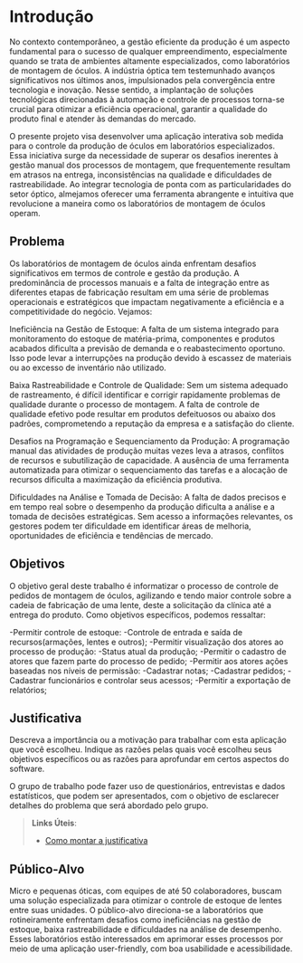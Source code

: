 # Introdução

No contexto contemporâneo, a gestão eficiente da produção é um aspecto fundamental para o sucesso de qualquer empreendimento, especialmente quando se trata de ambientes altamente especializados, como laboratórios de montagem de óculos. A indústria óptica tem testemunhado avanços significativos nos últimos anos, impulsionados pela convergência entre tecnologia e inovação. Nesse sentido, a implantação de soluções tecnológicas direcionadas à automação e controle de processos torna-se crucial para otimizar a eficiência operacional, garantir a qualidade do produto final e atender às demandas do mercado.

O presente projeto visa desenvolver uma aplicação interativa sob medida para o controle da produção de óculos em laboratórios especializados. Essa iniciativa surge da necessidade de superar os desafios inerentes à gestão manual dos processos de montagem, que frequentemente resultam em atrasos na entrega, inconsistências na qualidade e dificuldades de rastreabilidade. Ao integrar tecnologia de ponta com as particularidades do setor óptico, almejamos oferecer uma ferramenta abrangente e intuitiva que revolucione a maneira como os laboratórios de montagem de óculos operam.


## Problema
Os laboratórios de montagem de óculos ainda enfrentam desafios significativos em termos de controle e gestão da produção. A predominância de processos manuais e a falta de integração entre as diferentes etapas de fabricação resultam em uma série de problemas operacionais e estratégicos que impactam negativamente a eficiência e a competitividade do negócio. Vejamos:

Ineficiência na Gestão de Estoque: A falta de um sistema integrado para monitoramento do estoque de matéria-prima, componentes e produtos acabados dificulta a previsão de demanda e o reabastecimento oportuno. Isso pode levar a interrupções na produção devido à escassez de materiais ou ao excesso de inventário não utilizado.

Baixa Rastreabilidade e Controle de Qualidade: Sem um sistema adequado de rastreamento, é difícil identificar e corrigir rapidamente problemas de qualidade durante o processo de montagem. A falta de controle de qualidade efetivo pode resultar em produtos defeituosos ou abaixo dos padrões, comprometendo a reputação da empresa e a satisfação do cliente.

Desafios na Programação e Sequenciamento da Produção: A programação manual das atividades de produção muitas vezes leva a atrasos, conflitos de recursos e subutilização de capacidade. A ausência de uma ferramenta automatizada para otimizar o sequenciamento das tarefas e a alocação de recursos dificulta a maximização da eficiência produtiva.

Dificuldades na Análise e Tomada de Decisão: A falta de dados precisos e em tempo real sobre o desempenho da produção dificulta a análise e a tomada de decisões estratégicas. Sem acesso a informações relevantes, os gestores podem ter dificuldade em identificar áreas de melhoria, oportunidades de eficiência e tendências de mercado.

## Objetivos

O objetivo geral deste trabalho é informatizar o processo de controle de pedidos de montagem de óculos, agilizando e tendo maior controle sobre a cadeia de fabricação de uma lente, deste a solicitação da clínica até a entrega do produto.
Como objetivos específicos, podemos ressaltar:

-Permitir controle de estoque:
  -Controle de entrada e saída de recursos(armações, lentes e outros);
-Permitir visualização dos atores ao processo de produção:
  -Status atual da produção;
-Permitir o cadastro de atores que fazem parte do processo de pedido;
-Permitir aos atores ações baseadas nos níveis de  permissão:
  -Cadastrar notas;
  -Cadastrar pedidos;
  -Cadastrar funcionários e controlar seus acessos;
-Permitir a exportação de relatórios;



## Justificativa

Descreva a importância ou a motivação para trabalhar com esta aplicação que você escolheu. Indique as razões pelas quais você escolheu seus objetivos específicos ou as razões para aprofundar em certos aspectos do software.

O grupo de trabalho pode fazer uso de questionários, entrevistas e dados estatísticos, que podem ser apresentados, com o objetivo de esclarecer detalhes do problema que será abordado pelo grupo.

> **Links Úteis**:
> - [Como montar a justificativa](https://guiadamonografia.com.br/como-montar-justificativa-do-tcc/)

## Público-Alvo

Micro e pequenas óticas, com equipes de até 50 colaboradores, buscam uma solução especializada para otimizar o controle de estoque de lentes entre suas unidades. O público-alvo direciona-se a laboratórios que rotineiramente enfrentam desafios como ineficiências na gestão de estoque, baixa rastreabilidade e dificuldades na análise de desempenho. Esses laboratórios estão interessados em aprimorar esses processos por meio de uma aplicação user-friendly, com boa usabilidade e acessibilidade.

